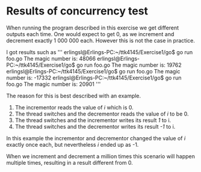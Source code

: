 # Results of concurrency test


When running the program described in this exercise we get different outputs each time. One would expect to get 0, as we increment and decrement exactly 1 000 000 each. However this is not the case in practice.

I got results such as 
''' 
erlingsl@Erlings-PC:~/ttk4145/Exercise1/go$ go run foo.go
The magic number is: 48066
erlingsl@Erlings-PC:~/ttk4145/Exercise1/go$ go run foo.go
The magic number is: 19762
erlingsl@Erlings-PC:~/ttk4145/Exercise1/go$ go run foo.go
The magic number is: -17332
erlingsl@Erlings-PC:~/ttk4145/Exercise1/go$ go run foo.go
The magic number is: 20901
'''

The reason for this is best described with an example.

1. The incrementor reads the value of *i* which is 0.
2. The thread switches and the decrementor reads the value of *i* to be 0.
2. The thread switches and the incrementor writes its result *1* to i.
3. The thread switches and the decrementor writes its result *-1* to i.

In this example the incrementor and decrementor changed the value of *i* exactly once each, but nevertheless *i* ended up as -1.

When we increment and decrement a million times this scenario will happen multiple times, resulting in a result different from 0.
